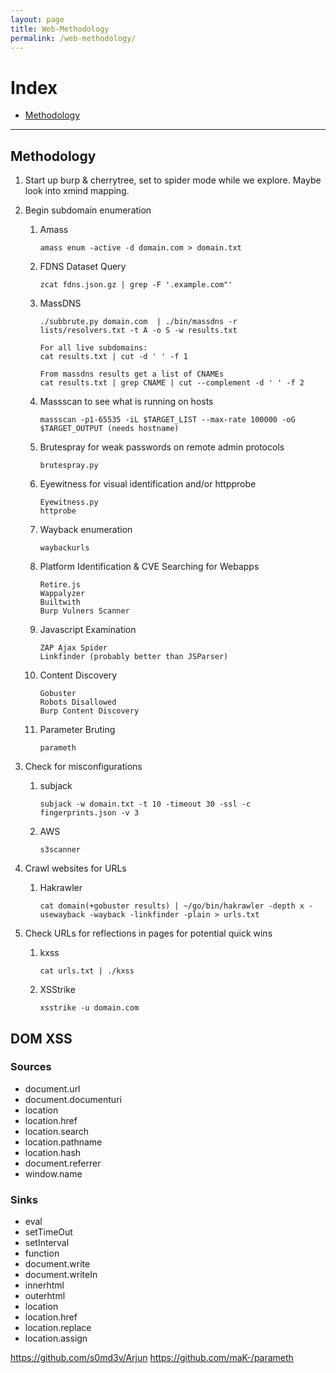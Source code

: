 ```yaml
---
layout: page
title: Web-Methodology
permalink: /web-methodology/
---
```


# Index
* [Methodology](#methodology)

---

## Methodology

1. Start up burp & cherrytree, set to spider mode while we explore. Maybe look into xmind mapping.
2. Begin subdomain enumeration
    1. Amass
        ```
        amass enum -active -d domain.com > domain.txt
        ```
    2. FDNS Dataset Query
        ```
        zcat fdns.json.gz | grep -F '.example.com"'
        ```
    3. MassDNS
        ```
        ./subbrute.py domain.com  | ./bin/massdns -r lists/resolvers.txt -t A -o S -w results.txt
        
        For all live subdomains:
        cat results.txt | cut -d ' ' -f 1
        
        From massdns results get a list of CNAMEs
        cat results.txt | grep CNAME | cut --complement -d ' ' -f 2
        ```
    4. Massscan to see what is running on hosts
        ```
        massscan -p1-65535 -iL $TARGET_LIST --max-rate 100000 -oG $TARGET_OUTPUT (needs hostname)
        ```
    5. Brutespray for weak passwords on remote admin protocols
        ```
        brutespray.py
        ```
    6. Eyewitness for visual identification and/or httpprobe
        ```
        Eyewitness.py
        httprobe
        ```
    7. Wayback enumeration
        ```
        waybackurls
        ```
    8. Platform Identification & CVE Searching for Webapps
        ```
        Retire.js
        Wappalyzer
        Builtwith
        Burp Vulners Scanner
        ```
    9. Javascript Examination
        ```
        ZAP Ajax Spider
        Linkfinder (probably better than JSParser)
        ```
    10. Content Discovery 
        ```
        Gobuster
        Robots Disallowed
        Burp Content Discovery
        ```
    11. Parameter Bruting
        ```
        parameth
        ```
    
3. Check for misconfigurations
    1. subjack
        ```
        subjack -w domain.txt -t 10 -timeout 30 -ssl -c fingerprints.json -v 3
        ```
    2. AWS
       ```
       s3scanner
       ```
5. Crawl websites for URLs
    1. Hakrawler
        ```
        cat domain(+gobuster results) | ~/go/bin/hakrawler -depth x -usewayback -wayback -linkfinder -plain > urls.txt
        ```
6. Check URLs for reflections in pages for potential quick wins
    1. kxss
        ```
        cat urls.txt | ./kxss
        ```
    2. XSStrike
        ```
        xsstrike -u domain.com
        ```

## DOM XSS

### Sources
* document.url
* document.documenturi
* location
* location.href
* location.search
* location.pathname
* location.hash
* document.referrer
* window.name

### Sinks
* eval
* setTimeOut
* setInterval
* function
* document.write
* document.writeIn
* innerhtml
* outerhtml
* location
* location.href
* location.replace
* location.assign

https://github.com/s0md3v/Arjun
https://github.com/maK-/parameth
